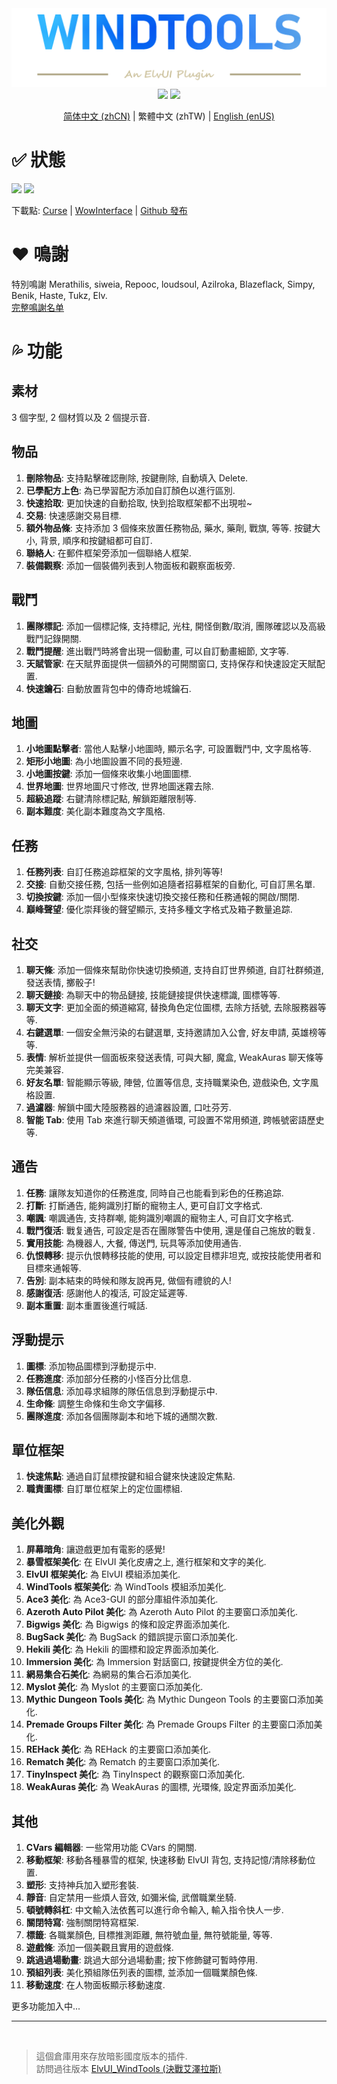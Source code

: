 <div align="center">
<img src="Title.png"/><br>
<img src="https://img.shields.io/badge/ElvUI-12.16-blue.svg?longCache=true&style=for-the-badge"/>
<img src="https://img.shields.io/badge/版本-2.15-green.svg?longCache=true&style=for-the-badge"/>

[简体中文 (zhCN)](README_zhCN.md) | 繁體中文 (zhTW) | [English (enUS)](README.md)
<br>
</div>

# :white_check_mark: 狀態
![](https://img.shields.io/github/workflow/status/fang2hou/ElvUI_WindTools/publish_stable) [![](https://img.shields.io/badge/Wind%20Plugins-加入-grey.svg?longCache=true&color=7289DA&logo=discord)](https://discord.gg/nA44TeZ)

下載點: [Curse](https://www.curseforge.com/wow/addons/elvui-windtools) | [WowInterface](https://www.wowinterface.com/downloads/info25687-ElvUI_WindTools.html) | [Github 發布](https://github.com/fang2hou/ElvUI_WindTools/releases)

# :heart: 鳴謝
特別鳴謝 Merathilis, siweia, Repooc, loudsoul, Azilroka, Blazeflack, Simpy, Benik, Haste, Tukz, Elv.  
[完整鳴謝名单](CREDITS.md)

# :sweat_drops: 功能
## 素材
3 個字型, 2 個材質以及 2 個提示音.

## 物品
1. **刪除物品**: 支持點擊確認刪除, 按鍵刪除, 自動填入 Delete.
2. **已學配方上色**: 為已學習配方添加自訂顏色以進行區別.
3. **快速拾取**: 更加快速的自動拾取, 快到拾取框架都不出現啦~
4. **交易**: 快速感謝交易目標.
5. **額外物品條**: 支持添加 3 個條來放置任務物品, 藥水, 藥劑, 戰旗, 等等. 按鍵大小, 背景, 順序和按鍵組都可自訂.
6. **聯絡人**: 在郵件框架旁添加一個聯絡人框架.
7. **裝備觀察**: 添加一個裝備列表到人物面板和觀察面板旁.

## 戰鬥
1. **團隊標記**: 添加一個標記條, 支持標記, 光柱, 開怪倒數/取消, 團隊確認以及高級戰鬥記錄開關.
2. **戰鬥提醒**: 進出戰鬥時將會出現一個動畫, 可以自訂動畫細節, 文字等.
3. **天賦管家**: 在天賦界面提供一個額外的可開關窗口, 支持保存和快速設定天賦配置.
4. **快速鑰石**: 自動放置背包中的傳奇地城鑰石.

## 地圖
1. **小地圖點擊者**: 當他人點擊小地圖時, 顯示名字, 可設置戰鬥中, 文字風格等.
2. **矩形小地圖**: 為小地圖設置不同的長短邊.
3. **小地圖按鍵**: 添加一個條來收集小地圖圖標.
4. **世界地圖**: 世界地圖尺寸修改, 世界地圖迷霧去除.
5. **超級追蹤**: 右鍵清除標記點, 解鎖距離限制等.
6. **副本難度**: 美化副本難度為文字風格.

## 任務
1. **任務列表**: 自訂任務追踪框架的文字風格, 排列等等!
2. **交接**: 自動交接任務, 包括一些例如追隨者招募框架的自動化, 可自訂黑名單.
3. **切換按鍵**: 添加一個小型條來快速切換交接任務和任務通報的開啟/關閉.
4. **巔峰聲望**: 優化崇拜後的聲望顯示, 支持多種文字格式及箱子數量追踪.

## 社交
1. **聊天條**: 添加一個條來幫助你快速切換頻道, 支持自訂世界頻道, 自訂社群頻道, 發送表情, 擲骰子!
2. **聊天鏈接**: 為聊天中的物品鏈接, 技能鏈接提供快速標識, 圖標等等.
3. **聊天文字**: 更加全面的頻道縮寫, 替換角色定位圖標, 去除方括號, 去除服務器等等.
4. **右鍵選單**: 一個安全無污染的右鍵選單, 支持邀請加入公會, 好友申請, 英雄榜等等.
5. **表情**: 解析並提供一個面板來發送表情, 可與大腳, 魔盒, WeakAuras 聊天條等完美兼容.
6. **好友名單**: 智能顯示等級, 陣營, 位置等信息, 支持職業染色, 遊戲染色, 文字風格設置.
7. **過濾器**: 解鎖中國大陸服務器的過濾器設置, 口吐芬芳.
8. **智能 Tab**: 使用 Tab 來進行聊天頻道循環, 可設置不常用頻道, 跨帳號密語歷史等.

## 通告
1. **任務**: 讓隊友知道你的任務進度, 同時自己也能看到彩色的任務追踪.
2. **打斷**: 打斷通告, 能夠識別打斷的寵物主人, 更可自訂文字格式.
3. **嘲諷**: 嘲諷通告, 支持群嘲, 能夠識別嘲諷的寵物主人, 可自訂文字格式.
4. **戰鬥復活**: 戰复通告, 可設定是否在團隊警告中使用, 還是僅自己施放的戰复.
5. **實用技能**: 為機器人, 大餐, 傳送門, 玩具等添加使用通告.
6. **仇恨轉移**: 提示仇恨轉移技能的使用, 可以設定目標非坦克, 或按技能使用者和目標來通報等.
7. **告別**: 副本結束的時候和隊友說再見, 做個有禮貌的人!
8. **感謝復活**: 感謝他人的複活, 可設定延遲等.
9. **副本重置**: 副本重置後進行喊話.

## 浮動提示
1. **圖標**: 添加物品圖標到浮動提示中.
2. **任務進度**: 添加部分任務的小怪百分比信息.
3. **隊伍信息**: 添加尋求組隊的隊伍信息到浮動提示中.
4. **生命條**: 調整生命條和生命文字偏移.
5. **團隊進度**: 添加各個團隊副本和地下城的通關次數.

## 單位框架
1. **快速焦點**: 通過自訂鼠標按鍵和組合鍵來快速設定焦點.
2. **職責圖標**: 自訂單位框架上的定位圖標組.

## 美化外觀
1. **屏幕暗角**: 讓遊戲更加有電影的感覺!
2. **暴雪框架美化**: 在 ElvUI 美化皮膚之上, 進行框架和文字的美化.
3. **ElvUI 框架美化**: 為 ElvUI 模組添加美化.
4. **WindTools 框架美化**: 為 WindTools 模組添加美化.
5. **Ace3 美化**: 為 Ace3-GUI 的部分庫組件添加美化.
6. **Azeroth Auto Pilot 美化**: 為 Azeroth Auto Pilot 的主要窗口添加美化.
7. **Bigwigs 美化**: 為 Bigwigs 的條和設定界面添加美化.
8. **BugSack 美化**: 為 BugSack 的錯誤提示窗口添加美化.
9. **Hekili 美化**: 為 Hekili 的圖標和設定界面添加美化.
10. **Immersion 美化**: 為 Immersion 對話窗口, 按鍵提供全方位的美化.
11. **網易集合石美化**: 為網易的集合石添加美化.
12. **Myslot 美化**: 為 Myslot 的主要窗口添加美化.
13. **Mythic Dungeon Tools 美化**: 為 Mythic Dungeon Tools 的主要窗口添加美化.
14. **Premade Groups Filter 美化**: 為 Premade Groups Filter 的主要窗口添加美化.
15. **REHack 美化**: 為 REHack 的主要窗口添加美化.
16. **Rematch 美化**: 為 Rematch 的主要窗口添加美化.
17. **TinyInspect 美化**: 為 TinyInspect 的觀察窗口添加美化.
18. **WeakAuras 美化**: 為 WeakAuras 的圖標, 光環條, 設定界面添加美化.

## 其他
1. **CVars 編輯器**: 一些常用功能 CVars 的開關.
2. **移動框架**: 移動各種暴雪的框架, 快速移動 ElvUI 背包, 支持記憶/清除移動位置.
3. **塑形**: 支持神兵加入塑形套裝.
4. **靜音**: 自定禁用一些煩人音效, 如彌米倫, 武僧職業坐騎.
5. **頓號轉斜杠**: 中文輸入法依舊可以進行命令輸入, 輸入指令快人一步.
6. **關閉特寫**: 強制關閉特寫框架.
7. **標籤**: 各職業顏色, 目標推測距離, 無符號血量, 無符號能量, 等等.
8. **遊戲條**: 添加一個美觀且實用的遊戲條.
9. **跳過過場動畫**: 跳過大部分過場動畫; 按下修飾鍵可暫時停用.
10. **預組列表**: 美化預組隊伍列表的圖標, 並添加一個職業顏色條.
11. **移動速度**: 在人物面板顯示移動速度.

更多功能加入中...

-----
<br>

>這個倉庫用來存放暗影國度版本的插件.  
>訪問過往版本 [ElvUI_WindTools (決戰艾澤拉斯)](https://github.com/fang2hou/ElvUI_WindTools_BfA)  